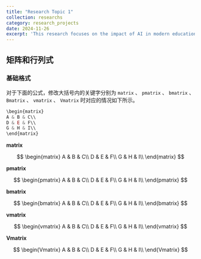 ```yaml
---
title: "Research Topic 1"
collection: researchs
category: research_projects
date: 2024-11-26
excerpt: 'This research focuses on the impact of AI in modern education.'
---
```



## 矩阵和行列式

### 基础格式

对于下面的公式，修改大括号内的关键字分别为 `matrix` 、 `pmatrix` 、 `bmatrix` 、 `Bmatrix` 、 `vmatrix` 、 `Vmatrix` 时对应的情况如下所示。

```javascript
\begin{matrix}
A & B & C\\
D & E & F\\
G & H & I\\
\end{matrix}
```

**matrix**

$$
\begin{matrix}
A & B & C\\
D & E & F\\
G & H & I\\
\end{matrix}
$$

**pmatrix**

$$
\begin{pmatrix}
A & B & C\\
D & E & F\\
G & H & I\\
\end{pmatrix}
$$

**bmatrix**

$$
\begin{bmatrix}
A & B & C\\
D & E & F\\
G & H & I\\
\end{bmatrix}
$$

**vmatrix**

$$
\begin{vmatrix}
A & B & C\\
D & E & F\\
G & H & I\\
\end{vmatrix}
$$

**Vmatrix**

$$
\begin{Vmatrix}
A & B & C\\
D & E & F\\
G & H & I\\
\end{Vmatrix}
$$

